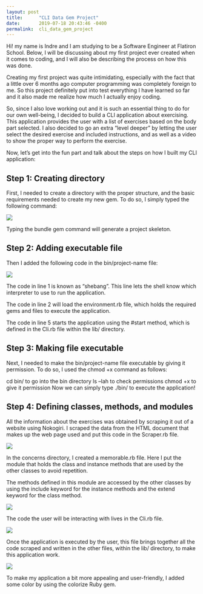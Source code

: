 ```yaml
---
layout: post
title:      "CLI Data Gem Project"
date:       2019-07-18 20:43:46 -0400
permalink:  cli_data_gem_project
---
```


Hi! my name is Indre and I am studying to be a Software Engineer at Flatiron School. Below, I will be discussing about my first project ever created when it comes to coding, and I will also be describing the process on how this was done.

Creating my first project was quite intimidating, especially with the fact that a little over 6 months ago computer programming was completely foreign to me. So this project definitely put into test everything I have learned so far and it also made me realize how much I actually enjoy coding.

So, since I also love working out and it is such an essential thing to do for our own well-being, I decided to build a CLI application about exercising. This application provides the user with a list of exercises based on the body part selected. I also decided to go an extra “level deeper” by letting the user select the desired exercise and included instructions, and as well as a video to show the proper way to perform the exercise.

Now, let’s get into the fun part and talk about the steps on how I built my CLI application:

## Step 1: Creating directory
First, I needed to create a directory with the proper structure, and the basic requirements needed to create my new gem. To do so, I simply typed the following command:

<a href="https://imgur.com/MM9Y1tM.png"><img src="https://i.imgur.com/MM9Y1tM.png" class="img-responsive"></a>

Typing the bundle gem <project-name> command will generate a project skeleton.

## Step 2: Adding executable file
Then I added the following code in the bin/project-name file:

<a href="https://imgur.com/fvX4LJ8.png"><img src="https://i.imgur.com/fvX4LJ8m.png" class="img-responsive"></a>

The code in line 1 is known as “shebang”. This line lets the shell know which interpreter to use to run the application.

The code in line 2 will load the environment.rb file, which holds the required gems and files to execute the application.

The code in line 5 starts the application using the #start method, which is defined in the Cli.rb file within the lib/ directory.

## Step 3: Making file executable
Next, I needed to make the bin/project-name file executable by giving it permission. To do so, I used the chmod +x <project-name> command as follows:

cd bin/ to go into the bin directory
ls –lah to check permissions
chmod +x <project-name> to give it permission
Now we can simply type ./bin/<project-name> to execute the application!

## Step 4: Defining classes, methods, and modules
All the information about the exercises was obtained by scraping it out of a website using Nokogiri. I scraped the data from the HTML document that makes up the web page used and put this code in the Scraper.rb file.

<a href="https://imgur.com/nrY4NTv.png"><img src="https://i.imgur.com/nrY4NTv.png" class="img-responsive"></a>

In the concerns directory, I created a memorable.rb file. Here I put the module that holds the class and instance methods that are used by the other classes to avoid repetition.

The methods defined in this module are accessed by the other classes by using the include keyword for the instance methods and the extend keyword for the class method.

<a href="https://imgur.com/177VKgO.png"><img src="https://i.imgur.com/177VKgOl.png" class="img-responsive"></a>

The code the user will be interacting with lives in the Cli.rb file.

<a href="https://imgur.com/3Ym96Uv.png"><img src="https://i.imgur.com/3Ym96Uvh.png" class="img-responsive"></a>

Once the application is executed by the user, this file brings together all the code scraped and written in the other files, within the lib/ directory, to make this application work.

<a href="https://imgur.com/yiluIZY.png"><img src="https://i.imgur.com/yiluIZYl.png" class="img-responsive"></a>

To make my application a bit more appealing and user-friendly, I added some color by using the colorize Ruby gem.



